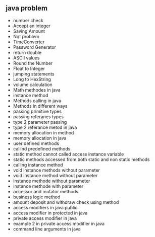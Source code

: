 ## java problem

* number check
* Accept an integer
* Saving Amount 
* Nqt problem 
* TimeConverter
* Password Generator
* return double 
* ASCII values 
* Round the Number 
* Float to Integer 
* jumping statements
* Long to HexString
* volume calculation
* Math methodes in java
* instance method
* Methods calling in java
* Methods in different ways
* passing primitive types
* passing referanes types
* type 2 parameter passing
* type 2 referance metod in java
* memory allocation in method
* memory allocation in java
* user defined methods
* callind predefined methods
* static method cannot called access instance variable
* static methods accessed from both static and non static methods
* calling instance method
* void instance methods without parameter
* void instance method without parameter
* instance methode without parameter
* instance methode with parameter
* accessor and mutator methods
* business  logic method
* amount deposit and withdraw check using method
* access modifiers in java public
* access modifier in protected in java
* private access modifier in java
* example 2 in private access modifier in java
* command line arguments in java


  



